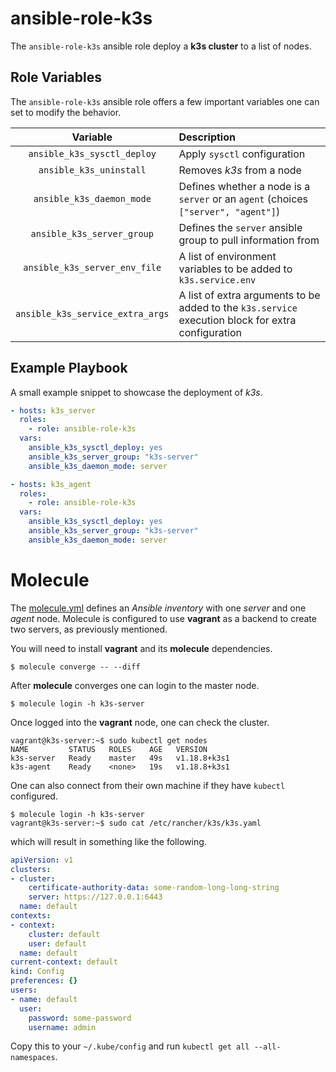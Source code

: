 ansible-role-k3s
===============

The `ansible-role-k3s` ansible role deploy a **k3s cluster** to a list of nodes.

Role Variables
--------------

The `ansible-role-k3s` ansible role offers a few important variables one can set to modify the behavior.

| Variable                         | Description                                                                                        |
|:--------------------------------:|:---------------------------------------------------------------------------------------------------|
| `ansible_k3s_sysctl_deploy`      | Apply `sysctl` configuration                                                                       |
| `ansible_k3s_uninstall`          | Removes *k3s* from a node                                                                          |
| `ansible_k3s_daemon_mode`        | Defines whether a node is a `server` or an `agent` (choices `["server", "agent"]`)                 |
| `ansible_k3s_server_group`       | Defines the `server` ansible group to pull information from                                        |
| `ansible_k3s_server_env_file`    | A list of environment variables to be added to `k3s.service.env`                                   |
| `ansible_k3s_service_extra_args` | A list of extra arguments to be added to the `k3s.service` execution block for extra configuration |


Example Playbook
----------------

A small example snippet to showcase the deployment of *k3s*.

``` yaml
- hosts: k3s_server
  roles:
    - role: ansible-role-k3s
  vars:
    ansible_k3s_sysctl_deploy: yes
    ansible_k3s_server_group: "k3s-server"
    ansible_k3s_daemon_mode: server

- hosts: k3s_agent
  roles:
    - role: ansible-role-k3s
  vars:
    ansible_k3s_sysctl_deploy: yes
    ansible_k3s_server_group: "k3s-server"
    ansible_k3s_daemon_mode: server
```

Molecule
========

The [molecule.yml](molecule/default/molecule.yml) defines an *Ansible inventory* with one *server* and one *agent* node. Molecule is configured to use **vagrant** as a backend to create two servers, as previously mentioned.

You will need to install **vagrant** and its **molecule** dependencies.

``` text
$ molecule converge -- --diff
```

After **molecule** converges one can login to the master node.

``` text
$ molecule login -h k3s-server
```

Once logged into the **vagrant** node, one can check the cluster.

``` text
vagrant@k3s-server:~$ sudo kubectl get nodes
NAME         STATUS   ROLES    AGE   VERSION
k3s-server   Ready    master   49s   v1.18.8+k3s1
k3s-agent    Ready    <none>   19s   v1.18.8+k3s1
```

One can also connect from their own machine if they have `kubectl` configured.

``` text
$ molecule login -h k3s-server
vagrant@k3s-server:~$ sudo cat /etc/rancher/k3s/k3s.yaml
```

which will result in something like the following.

``` yaml
apiVersion: v1
clusters:
- cluster:
    certificate-authority-data: some-random-long-long-string
    server: https://127.0.0.1:6443
  name: default
contexts:
- context:
    cluster: default
    user: default
  name: default
current-context: default
kind: Config
preferences: {}
users:
- name: default
  user:
    password: some-password
    username: admin
```

Copy this to your `~/.kube/config` and run `kubectl get all --all-namespaces`.
